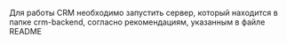 Для работы CRM необходимо запустить сервер, который находится в папке crm-backend, согласно рекомендациям, указанным в файле README
